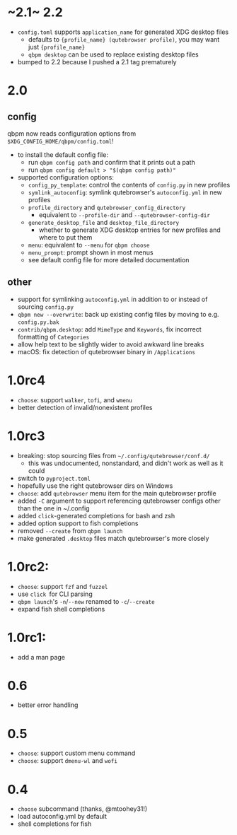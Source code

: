 # ~2.1~ 2.2
  - `config.toml` supports `application_name` for generated XDG desktop files
    - defaults to `{profile_name} (qutebrowser profile)`, you may want just `{profile_name}`
    - `qbpm desktop` can be used to replace existing desktop files
  - bumped to 2.2 because I pushed a 2.1 tag prematurely

# 2.0
## config
qbpm now reads configuration options from `$XDG_CONFIG_HOME/qbpm/config.toml`!
  - to install the default config file:
    - run `qbpm config path` and confirm that it prints out a path
    - run `qbpm config default > "$(qbpm config path)"`
  - supported configuration options:
    - `config_py_template`: control the contents of `config.py` in new profiles
    - `symlink_autoconfig`: symlink qutebrowser's `autoconfig.yml` in new profiles
    - `profile_directory` and `qutebrowser_config_directory`
      - equivalent to `--profile-dir` and `--qutebrowser-config-dir` 
    - `generate_desktop_file` and `desktop_file_directory`
      - whether to generate XDG desktop entries for new profiles and where to put them
    - `menu`: equivalent to `--menu` for `qbpm choose`
    - `menu_prompt`: prompt shown in most menus
    - see default config file for more detailed documentation

## other
  - support for symlinking `autoconfig.yml` in addition to or instead of sourcing `config.py`
  - `qbpm new --overwrite`: back up existing config files by moving to e.g. `config.py.bak`
  - `contrib/qbpm.desktop`: add `MimeType` and `Keywords`, fix incorrect formatting of `Categories`
  - allow help text to be slightly wider to avoid awkward line breaks
  - macOS: fix detection of qutebrowser binary in `/Applications`

# 1.0rc4
  - `choose`: support `walker`, `tofi`, and `wmenu`
  - better detection of invalid/nonexistent profiles

# 1.0rc3
  - breaking: stop sourcing files from `~/.config/qutebrowser/conf.d/`
    - this was undocumented, nonstandard, and didn't work as well as it could
  - switch to `pyproject.toml`
  - hopefully use the right qutebrowser dirs on Windows
  - `choose`: add `qutebrowser` menu item for the main qutebrowser profile
  - added `-C` argument to support referencing qutebrowser configs other than the one in ~/.config
  - added `click`-generated completions for bash and zsh
  - added option support to fish completions
  - removed `--create` from `qbpm launch`
  - make generated `.desktop` files match qutebrowser's more closely

# 1.0rc2:
  - `choose`: support `fzf` and `fuzzel`
  - use `click `for CLI parsing
  - `qbpm launch`'s `-n`/`--new` renamed to `-c`/`--create`
  - expand fish shell completions

# 1.0rc1:
  - add a man page

# 0.6
  - better error handling

# 0.5
  - `choose`: support custom menu command
  - `choose`: support `dmenu-wl` and `wofi`

# 0.4
  - `choose` subcommand (thanks, @mtoohey31!)
  - load autoconfig.yml by default
  - shell completions for fish
